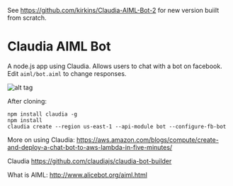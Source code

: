 See https://github.com/kirkins/Claudia-AIML-Bot-2 for new version buiilt from scratch.

# Claudia AIML Bot

A node.js app using Claudia. Allows users to chat with a bot on facebook. Edit `aiml/bot.aiml` to change responses.

   ![alt tag](http://i.imgur.com/EbVh02q.png)

After cloning:

    npm install claudia -g
    npm install
    claudia create --region us-east-1 --api-module bot --configure-fb-bot
More on using Claudia: https://aws.amazon.com/blogs/compute/create-and-deploy-a-chat-bot-to-aws-lambda-in-five-minutes/

Claudia https://github.com/claudiajs/claudia-bot-builder

What is AIML: http://www.alicebot.org/aiml.html
